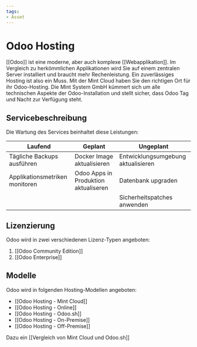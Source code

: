 ```yaml
---
tags:
- Asset
---
```

# Odoo Hosting

[[Odoo]] ist eine moderne, aber auch komplexe [[Webapplikation]]. Im Vergleich zu herkömmlichen Applikationen wird Sie auf einem zentralen Server installiert und braucht mehr Rechenleistung. Ein zuverlässiges Hosting ist also ein Muss. Mit der Mint Cloud haben Sie den richtigen Ort für ihr Odoo-Hosting. Die Mint System GmbH kümmert sich um alle technischen Aspekte der Odoo-Installation und stellt sicher, dass Odoo Tag und Nacht zur Verfügung steht.

## Servicebeschreibung

Die Wartung des Services beinhaltet diese Leistungen:

| Laufend                        | Geplant                              | Ungeplant                          |
| ------------------------------ | ------------------------------------ | ---------------------------------- |
| Tägliche Backups ausführen     | Docker Image aktualisieren           | Entwicklungsumgebung aktualisieren |
| Applikationsmetriken monitoren | Odoo Apps in Produktion aktualiseren | Datenbank upgraden                 |
|                                |                                      | Sicherheitspatches anwenden                                   |

## Lizenzierung

Odoo wird in zwei verschiedenen Lizenz-Typen angeboten:
1. [[Odoo Community Edition]]
2. [[Odoo Enterprise]]

## Modelle

Odoo wird in folgenden Hosting-Modellen angeboten:

* [[Odoo Hosting - Mint Cloud]]
* [[Odoo Hosting - Online]]
* [[Odoo Hosting - Odoo.sh]]
* [[Odoo Hosting - On-Premise]]
* [[Odoo Hosting - Off-Premise]]

Dazu ein [[Vergleich von Mint Cloud und Odoo.sh]]
